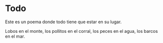 # Todo
Este es un poema donde todo tiene que estar en su lugar.

Lobos en el monte,
los pollitos en el corral,
los peces en el agua,
los barcos en el mar.

